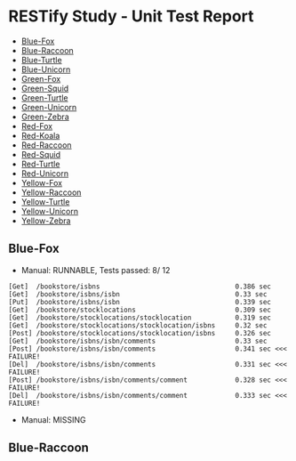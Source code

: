 # RESTify Study - Unit Test Report
 * [Blue-Fox](#blue-fox)
 * [Blue-Raccoon](#blue-raccoon)
 * [Blue-Turtle](#blue-turtle)
 * [Blue-Unicorn](#blue-unicorn)
 * [Green-Fox](#green-fox)
 * [Green-Squid](#green-squid)
 * [Green-Turtle](#green-turtle)
 * [Green-Unicorn](#green-unicorn)
 * [Green-Zebra](#green-zebra)
 * [Red-Fox](#red-fox)
 * [Red-Koala](#red-koala)
 * [Red-Raccoon](#red-raccoon)
 * [Red-Squid](#red-squid)
 * [Red-Turtle](#red-turtle)
 * [Red-Unicorn](#red-unicorn)
 * [Yellow-Fox](#yellow-fox)
 * [Yellow-Raccoon](#yellow-raccoon)
 * [Yellow-Turtle](#yellow-turtle)
 * [Yellow-Unicorn](#yellow-unicorn)
 * [Yellow-Zebra](#yellow-zebra)

## Blue-Fox

 * Manual: RUNNABLE, Tests passed:        8/      12
```
[Get]  /bookstore/isbns                                  0.386 sec
[Get]  /bookstore/isbns/isbn                             0.33 sec
[Put]  /bookstore/isbns/isbn                             0.339 sec
[Get]  /bookstore/stocklocations                         0.309 sec
[Get]  /bookstore/stocklocations/stocklocation           0.319 sec
[Get]  /bookstore/stocklocations/stocklocation/isbns     0.32 sec
[Post] /bookstore/stocklocations/stocklocation/isbns     0.326 sec
[Get]  /bookstore/isbns/isbn/comments                    0.33 sec
[Post] /bookstore/isbns/isbn/comments                    0.341 sec <<< FAILURE!
[Del]  /bookstore/isbns/isbn/comments                    0.331 sec <<< FAILURE!
[Post] /bookstore/isbns/isbn/comments/comment            0.328 sec <<< FAILURE!
[Del]  /bookstore/isbns/isbn/comments/comment            0.333 sec <<< FAILURE!
```
 * Manual: MISSING

## Blue-Raccoon

